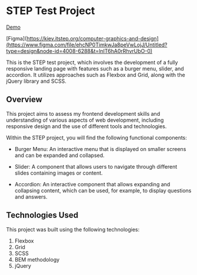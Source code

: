 # STEP Test Project

[Demo](https://vanyachyzh.github.io/step_landing/)

[Figma](https://kiev.itstep.org/computer-graphics-and-design](https://www.figma.com/file/ehcNP0TimkwJa8peVwLojJ/Untitled?type=design&node-id=4008-6288&t=lnIT6hA0rRhvrUbO-0)

This is the STEP test project, which involves the development of a fully responsive landing page with features such as a burger menu, slider, and accordion. It utilizes approaches such as Flexbox and Grid, along with the jQuery library and SCSS.

## Overview
This project aims to assess my frontend development skills and understanding of various aspects of web development, including responsive design and the use of different tools and technologies.

Within the STEP project, you will find the following functional components:

- Burger Menu: An interactive menu that is displayed on smaller screens and can be expanded and collapsed.

- Slider: A component that allows users to navigate through different slides containing images or content.

- Accordion: An interactive component that allows expanding and collapsing content, which can be used, for example, to display questions and answers.

## Technologies Used
This project was built using the following technologies:

1. Flexbox
2. Grid
3. SCSS
4. BEM methodology
6. jQuery
